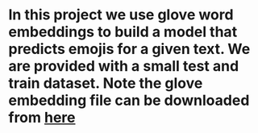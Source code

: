 # In this project we use glove word embeddings to build a model that predicts emojis for a given text. We are provided with a small test and train dataset. Note the glove embedding file can be downloaded from [here](https://www.kaggle.com/watts2/glove6b50dtxt)